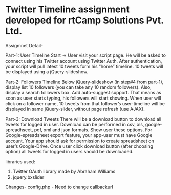 Twitter Timeline assignment developed for rtCamp Solutions Pvt. Ltd.
====================================================================
Assigmnet Detail-

Part-1: User Timeline
Start => User visit your script page.
He will be asked to connect using his Twitter account using Twitter Auth.
After authentication, your script will pull latest 10 tweets form his “home” timeline.
10 tweets will be displayed using a jQuery-slideshow.


Part-2: Followers Timeline
Below jQuery-slideshow (in step#4 from part-1), display list 10 followers (you can take any 10 random followers).
Also, display a search followers box. Add auto-suggest support. That means as soon as user starts typing, his followers will start showing.
When user will click on a follower name, 10 tweets from that follower’s user-timeline will be displayed in same jQuery-slider, without page refresh (use AJAX).

Part-3: Download Tweets
There will be a download button to download all tweets for logged in user.
Download can be performed in csv, xls, google-spreadhseet, pdf, xml and json formats. Show user these options.
For Google-spreadsheet export feature, your app-user must have Google account. Your app should ask for permission to create spreadsheet on user’s Google-Drive.
Once user click download button (after choosing option) all tweets for logged in users should be downloaded.


libraries used: 
1. Twitter OAuth library made by Abraham Williams
2. jquery.bxslider 


Changes-
config.php - Need to change callbackurl


